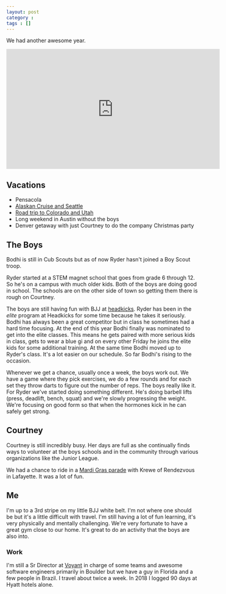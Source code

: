 ```yaml
---
layout: post
category :  
tags : []
---
```


We had another awesome year.

<iframe width="560" height="315" src="https://www.youtube.com/embed/gDiXy-JDAN8" frameborder="0" allow="accelerometer; autoplay; encrypted-media; gyroscope; picture-in-picture" allowfullscreen></iframe>

## Vacations

- Pensacola
- [Alaskan Cruise and Seattle](https://www.youtube.com/watch?v=V9vbsPpaaR8)
- [Road trip to Colorado and Utah](https://www.youtube.com/watch?v=m4dbxHWXTY0)
- Long weekend in Austin without the boys
- Denver getaway with just Courtney to do the company Christmas party

## The Boys 
Bodhi is still in Cub Scouts but as of now Ryder hasn't joined a Boy Scout troop.

Ryder started at a STEM magnet school that goes from grade 6 through 12.  So he's on a campus
with much older kids.  Both of the boys are doing good in school.  The schools are on the other
side of town so getting them there is rough on Courtney.

The boys are still having fun with BJJ at [headkicks](http://www.headkicks.com/).  Ryder has been
in the _elite_ program at Headkicks for some time because he takes it seriously.  Bodhi has always
been a great competitor but in class he sometimes had a hard time focusing.  At the end of this 
year Bodhi finally was nominated to get into the elite classes.  This means he gets paired with
more serious kids in class, gets to wear a blue gi and on every other Friday he joins the elite
kids for some additional training.  At the same time Bodhi moved up to Ryder's class.  It's a lot
easier on our schedule.  So far Bodhi's rising to the occasion. 

Whenever we get a chance, usually once a week, the boys work out.  We have a game where they
pick exercises, we do a few rounds and for each set they throw darts to figure out the number
of reps.  The boys really like it.  For Ryder we've started doing something different.  He's 
doing barbell lifts (press, deadlift, bench, squat) and we're slowly progressing the weight.  We're 
focusing on good form so that when the hormones kick in he can safely get strong.

## Courtney
Courtney is still incredibly busy.  Her days are full as she continually finds ways to volunteer 
at the boys schools and in the community through various organizations like the Junior League.

We had a chance to ride in a [Mardi Gras parade](https://www.youtube.com/watch?v=Acnb90xT-9I) with 
Krewe of Rendezvous in Lafayette.  It was a lot of fun.

## Me 
I'm up to a 3rd stripe on my little BJJ white belt.  I'm not where one should be but it's a little
difficult with travel.  I'm still having a lot of fun learning, it's very physically and mentally 
challenging.  We're very fortunate to have a great gym close to our home.  It's great to do an
activity that the boys are also into.

### Work
I'm still a Sr Director at [Voyant](https://www.voyant.com/) in charge of some teams and awesome 
software engineers primarily in Boulder but we have a guy in Florida and a few people in Brazil.  I 
travel about twice a week.  In 2018 I logged 90 days at Hyatt hotels alone.
